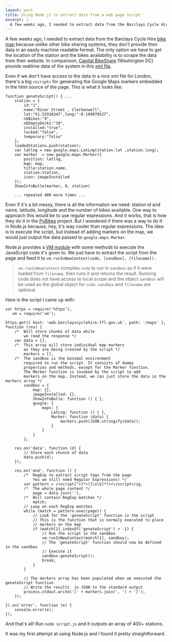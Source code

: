 ```yaml
---
layout: post
title: Using Node.js to extract data from a web page script
excerpt: |-
  A few weeks ago, I needed to extract data from the Barclays Cycle Hire bike map. Unlike other bike sharing systems, they don't provide their data in an easily machine readable format.
---
```


A few weeks ago, I needed to extract data from the Barclays Cycle Hire [bike map][1] because unlike other bike sharing systems, they don't provide their data in an easily machine readable format. The only option we have to get the location of the station and the bikes availability is to scrape the data from  their website.
In comparison, [Capital BikeShare][3] (Washington DC) provide realtime data of the system in this [xml file][2].

[1]: https://web.barclayscyclehire.tfl.gov.uk/maps "Barclays Cycle Hire map"
[2]: http://capitalbikeshare.com/stations/bikeStations.xml
[3]: http://www.capitalbikeshare.com/ "Capital BikeShare"


Even if we don't have access to the data in a nice xml file for London, there's a big <code>&lt;script&gt;</code> for generating the Google Maps markers embedded in the html source of the page.
This is what it looks like:

    function genateScript() { ...
        station = {
            id:"1",
            name:"River Street , Clerkenwell",
            lat:"51.52916347",long:"-0.109970527",
            nbBikes:"9",
            nbEmptyDocks:"10",
            installed:"true",
            locked:"false",
            temporary:"false"
        };
        loadedStations.push(station);
        var latlng = new google.maps.LatLng(station.lat ,station.long); 
        var marker  = new google.maps.Marker({
            position: latlng,
            map: map,
            title:station.name,
            station:station,
            icon: imageInstalled
        });
        ShowInfoBulle(marker, 0, station)

        ... repeated 400 more times ...

Even if it's a bit messy, there is all the information we need: station id and name, latitude, longitude and the number of bikes available.
One way to approach this would be to use regular expressions. And it works, that is how they do it in the [PyBikes][] project.
But I wondered if there was a way to do it in Node.js because, hey, it's way cooler than regular expressions. The idea is to execute the script, but instead of adding markers on the map, we would just output the data passed to <code>google.maps.Marker</code>.

Node.js provides a [VM module][vm] with some methods to execute the JavaScript code it's given to. We just have to extract the script from the page and feed it to  <code>vm.runInNewContext(code, [sandbox], [filename])</code> .

> &shy;<code>vm.runInNewContext</code> compiles <code>code</code> to run in <code>sandbox</code>
> as if it were loaded from <code>filename</code>,
> then runs it and returns the result. Running code does not have access to local scope and
> the object <code>sandbox</code> will be used as the global object for <code>code</code>.
> <code>sandbox</code> and <code>filename</code> are optional.

[PyBikes]: https://github.com/eskerda/PyBikes/blob/master/lib/barclays.py
[vm]: http://nodejs.org/docs/latest/api/vm.html

Here is the script I came up with:

    var https = require('https'),
       vm = require('vm');

    https.get({ host: 'web.barclayscyclehire.tfl.gov.uk', path: '/maps' }, function (res) {
        /*  Will store chunks of data while
            we read the response */
        var data = [],
        /*  This array will store individual map markers
            as they are being created by the script */
            markers = [],
        /*  The sandbox is the minimal environment
            required to run the script. It consists of dummy
            properties and methods, except for the Marker function.
            The Marker function is invoked by the script to add
            markers on the map. Instead, we can just store the data in the markers array */
            sandbox = {
                map: {},
                imageInstalled: {},
                ShowInfoBulle: function () { },
                google: {
                    maps: {
                        LatLng: function () { },
                        Marker: function (data) {
                            markers.push(JSON.stringify(data));
                        }
                    }
                }
            };

        res.on('data', function (d) {
            // Store each chunck of data
            data.push(d);
        });

        res.on('end', function () {
            /*  RegExp to extract script tags from the page 
                Yes we still need Regular Expressions! */
            var pattern = /<script[^>]*>([\s\S]*?)<\/script>/ig,
            /*  The whole page content */
                page = data.join(''),
            /*  Will contain RegExp matches */
                match;
            // Loop on each RegExp matches
            while (match = pattern.exec(page)) {
                // Look for the 'genateScript' function in the script
                // This is the function that is normaly executed to place
                // markers on the map
                if (match[1].indexOf('genateScript') > -1) {
                    // Run the script in the sandbox
                    vm.runInNewContext(match[1], sandbox);
                    // The 'genateScript' function should now be defined in the sandbox
                    // Execute it
                    sandbox.genateScript();
                    break;
                }
            }

            // The markers array has been populated when we executed the genateScript function
            // Write the results  in JSON to the standard output
            process.stdout.write('[' + markers.join(', ') + ']');
        });

    }).on('error', function (e) {
        console.error(e);
    });

And that's all! 
Run <code>node script.js</code> and it outputs an array of 400+ stations.

It was my first attempt at using Node.js and I found it pretty straightforward.